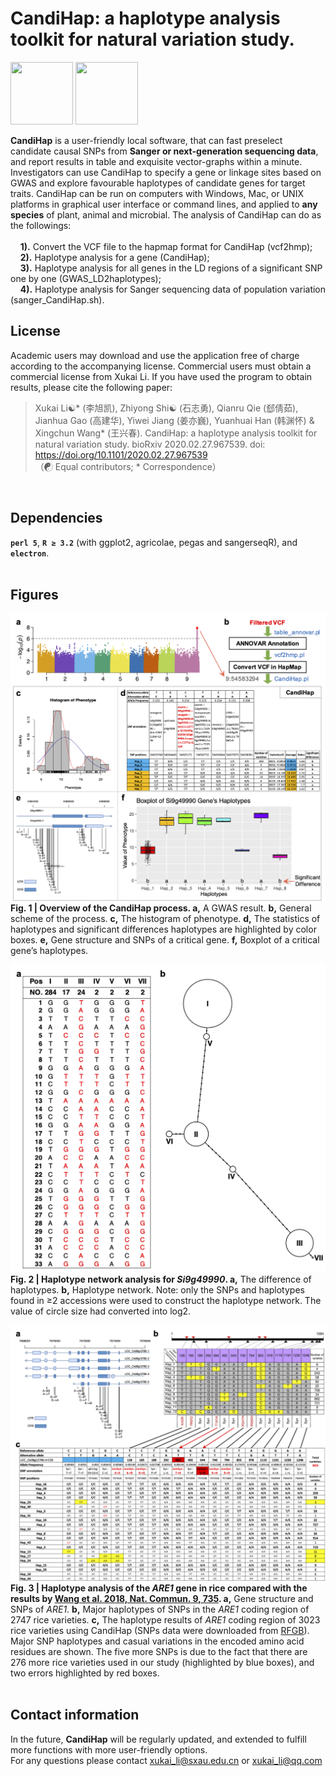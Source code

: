 # CandiHap: a haplotype analysis toolkit for natural variation study.

<img src="https://github.com/xukaili/CandiHap/blob/master/Figures/logo_mac.gif" width="100" height="100"> <img src="https://github.com/xukaili/CandiHap/blob/master/Figures/logo_win.gif" width="100" height="100">

**CandiHap** is a user-friendly local software, that can fast preselect candidate causal SNPs from **Sanger or next-generation sequencing data**, and report results in table and exquisite vector-graphs within a minute. Investigators can use CandiHap to specify a gene or linkage sites based on GWAS and explore favourable haplotypes of candidate genes for target traits. CandiHap can be run on computers with Windows, Mac, or UNIX platforms in graphical user interface or command lines, and applied to **any species** of plant, animal and microbial. The analysis of CandiHap can do as the followings: </br></br>
    **1).** Convert the VCF file to the hapmap format for CandiHap (vcf2hmp);</br>
    **2).** Haplotype analysis for a gene (CandiHap);</br>
    **3).** Haplotype analysis for all genes in the LD regions of a significant SNP one by one (GWAS_LD2haplotypes);</br>
    **4).** Haplotype analysis for Sanger sequencing data of population variation (sanger_CandiHap.sh).</br>

## License
Academic users may download and use the application free of charge according to the accompanying license. Commercial users must obtain a commercial license from Xukai Li. If you have used the program to obtain results, please cite the following paper:</br>

> Xukai Li☯* (李旭凯), Zhiyong Shi☯ (石志勇), Qianru Qie (郄倩茹), Jianhua Gao (高建华), Yiwei Jiang (姜亦巍), Yuanhuai Han (韩渊怀) & Xingchun Wang* (王兴春). CandiHap: a haplotype analysis toolkit for natural variation study. bioRxiv 2020.02.27.967539. doi: https://doi.org/10.1101/2020.02.27.967539</br>
> （☯ Equal contributors; * Correspondence）</br>
</br>

## Dependencies
__`perl 5`__, __`R ≥ 3.2`__ (with ggplot2, agricolae, pegas and sangerseqR), and __`electron`__. </br></br>

## Figures
![CandiHap](Figures/CandiHap.png)
**Fig. 1 | Overview of the CandiHap process. a,** A GWAS result. **b,** General scheme of the process. **c,** The histogram of phenotype. **d,** The statistics of haplotypes and significant differences haplotypes are highlighted by color boxes. **e,** Gene structure and SNPs of a critical gene. **f,** Boxplot of a critical gene’s haplotypes. </br>

![HaploNet](Figures/HaploNet.png)
**Fig. 2 | Haplotype network analysis for *Si9g49990*. a,** The difference of haplotypes. **b,** Haplotype network. Note: only the SNPs and haplotypes found in ≥2 accessions were used to construct the haplotype network. The value of circle size had converted into log2. </br>

![Rice-2018_Nat_Commun_9_735](Figures/Rice-2018_Nat_Commun_9_735.png)
**Fig. 3 | Haplotype analysis of the *ARE1* gene in rice compared with the results by [Wang et al. 2018, Nat. Commun. 9, 735](https://www.nature.com/articles/s41467-017-02781-w/figures/5). a,** Gene structure and SNPs of *ARE1*. **b,** Major haplotypes of SNPs in the *ARE1* coding region of 2747 rice varieties. **c,** The haplotype results of *ARE1* coding region of 3023 rice varieties using CandiHap (SNPs data were downloaded from [RFGB](http://www.rmbreeding.cn)). Major SNP haplotypes and casual variations in the encoded amino acid residues are shown. The five more SNPs is due to the fact that there are 276 more rice varieties used in our study (highlighted by blue boxes), and two errors highlighted by red boxes. </br></br>

## Contact information
In the future, **CandiHap** will be regularly updated, and extended to fulfill more functions with more user-friendly options.</br>
For any questions please contact xukai_li@sxau.edu.cn or xukai_li@qq.com </br>
